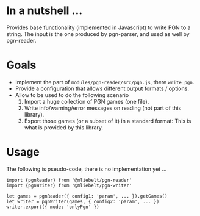 # In a nutshell ...
Provides base functionality (implemented in Javascript) to write PGN to a string. The input is the one produced by pgn-parser, and used as well by pgn-reader.

# Goals

* Implement the part of `modules/pgn-reader/src/pgn.js`, there `write_pgn`.
* Provide a configuration that allows different output formats / options.
* Allow to be used to do the following scenario
  1. Import a huge collection of PGN games (one file).
  1. Write info/warning/error messages on reading (not part of this library).
  1. Export those games (or a subset of it) in a standard format: This is what is provided by this library.
    
# Usage

The following is pseudo-code, there is no implementation yet ...

```
import {pgnReader} from '@mliebelt/pgn-reader'
import {pgnWriter} from '@mliebelt/pgn-writer'

let games = pgnReader({ config1: 'param', ... }).getGames()
let writer = pgnWriter(games, { config2: 'param', ... })
writer.export({ mode: 'onlyPgn' })

